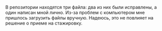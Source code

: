 В репозитории находятся три файла: два из них были исправлены, а один написан мной лично. Из-за проблем с компьютером мне пришлось загрузить файлы вручную. Надеюсь, это не повлияет на решение о приеме на стажировку.
